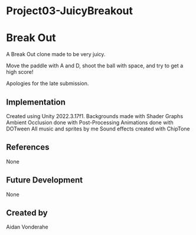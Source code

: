 # Project03-JuicyBreakout

# Break Out
A Break Out clone made to be very juicy. 

Move the paddle with A and D, shoot the ball with space, and try to get a high score!

Apologies for the late submission.

## Implementation
Created using Unity 2022.3.17f1.
Backgrounds made with Shader Graphs
Ambient Occlusion done with Post-Processing
Animations done with DOTween
All music and sprites by me
Sound effects created with ChipTone

## References
None

## Future Development
None

## Created by
Aidan Vonderahe
